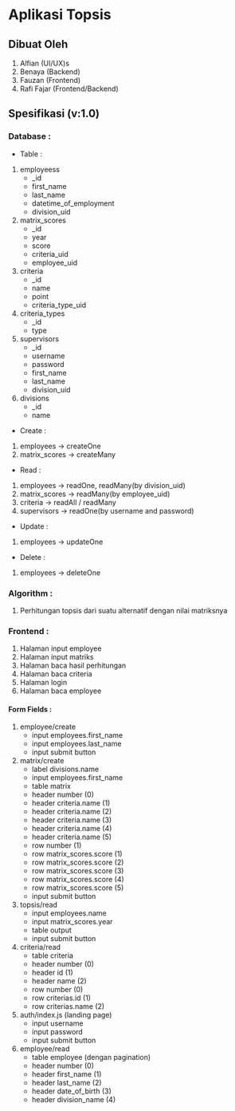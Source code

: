 # Aplikasi Topsis

## Dibuat Oleh
1. Alfian (UI/UX)s
2. Benaya (Backend)
3. Fauzan (Frontend)
4. Rafi Fajar (Frontend/Backend)

## Spesifikasi (v:1.0)
### Database :
- Table :
1. employeess
    - _id
    - first_name
    - last_name
    - datetime_of_employment
    - division_uid
2. matrix_scores
    - _id
    - year
    - score
    - criteria_uid
    - employee_uid
3. criteria
    - _id
    - name
    - point
    - criteria_type_uid
4. criteria_types
    - _id
    - type
5. supervisors
    - _id
    - username
    - password
    - first_name
    - last_name
    - division_uid
6. divisions
    - _id
    - name

- Create :
1. employees -> createOne
2. matrix_scores -> createMany

- Read :
1. employees -> readOne, readMany(by division_uid)
2. matrix_scores -> readMany(by employee_uid)
3. criteria -> readAll / readMany
4. supervisors -> readOne(by username and password)

- Update :
1. employees -> updateOne

- Delete :
1. employees -> deleteOne

### Algorithm :
1. Perhitungan topsis dari suatu alternatif dengan nilai matriksnya

### Frontend :
1. Halaman input employee
2. Halaman input matriks
3. Halaman baca hasil perhitungan
4. Halaman baca criteria
5. Halaman login
6. Halaman baca employee

#### Form Fields :
1. employee/create
    - input employees.first_name
    - input employees.last_name
    - input submit button
2. matrix/create
    - label divisions.name
    - input employees.first_name
    - table matrix
    - header number (0)
    - header criteria.name (1)
    - header criteria.name (2)
    - header criteria.name (3)
    - header criteria.name (4)
    - header criteria.name (5)
    - row number (1)
    - row matrix_scores.score (1)
    - row matrix_scores.score (2)
    - row matrix_scores.score (3)
    - row matrix_scores.score (4)
    - row matrix_scores.score (5)
    - input submit button
3. topsis/read
    - input employees.name
    - input matrix_scores.year
    - table output
    - input submit button
4. criteria/read
    - table criteria
    - header number (0)
    - header id (1)
    - header name (2)
    - row number (0)
    - row criterias.id (1)
    - row criterias.name (2)
5. auth/index.js (landing page)
    - input username
    - input password
    - input submit button
6. employee/read
    - table employee (dengan pagination)
    - header number (0)
    - header first_name (1)
    - header last_name (2)
    - header date_of_birth (3)
    - header division_name (4)
